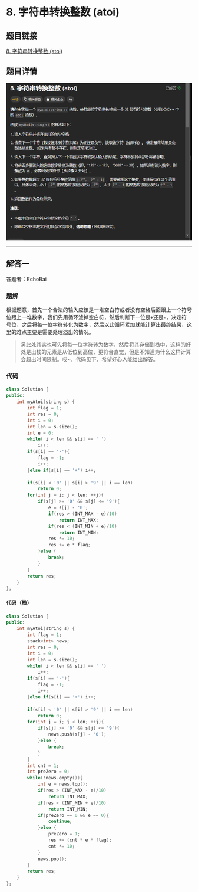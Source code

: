 # 8. 字符串转换整数 (atoi)
## 题目链接  
[8. 字符串转换整数 (atoi)](https://leetcode.cn/problems/string-to-integer-atoi/)
## 题目详情
![题目图片](Img/8.png)

***
## 解答一
答题者：EchoBai

### 题解
根据题意，首先一个合法的输入应该是一堆空白符或者没有空格后面跟上一个符号位跟上一堆数字，我们先用循环滤掉空白符，然后判断下一位是`+`还是`-`，决定符号位，之后将每一位字符转化为数字，然后以此循环累加就能计算出最终结果，这里的难点主要是需要处理溢出的情况。
> 另此处其实也可先将每一位字符转为数字，然后将其存储到栈中，这样的好处是出栈的元素是从低位到高位，更符合直觉，但是不知道为什么这样计算会超出时间限制。哎~，代码见下，希望好心人能给出解答。

### 代码
``` cpp
class Solution {
public:
    int myAtoi(string s) {
        int flag = 1;
        int res = 0;
        int i = 0;
        int len = s.size();
        int e = 0;
        while( i < len && s[i] == ' ')
            i++;
        if(s[i] == '-'){
            flag = -1;
            i++;
        }else if(s[i] == '+') i++;

        if(s[i] < '0' || s[i] > '9' || i == len)
            return 0;
        for(int j = i; j < len; ++j){
            if(s[j] >= '0' && s[j] <= '9'){
                e = s[j] - '0';
                if(res > (INT_MAX - e)/10)
                    return INT_MAX;
                if(res < (INT_MIN + e)/10)
                    return INT_MIN;
                res *= 10;
                res += e * flag;
            }else {
                break;
            }
        }
        return res;
    }
};
```
#### 代码（栈）
```c++
class Solution {
public:
    int myAtoi(string s) {
        int flag = 1;
        stack<int> news;
        int res = 0;
        int i = 0;
        int len = s.size();
        while( i < len && s[i] == ' ')
            i++;
        if(s[i] == '-'){
            flag = -1;
            i++;
        }else if(s[i] == '+') i++;

        if(s[i] < '0' || s[i] > '9' || i == len)
            return 0;
        for(int j = i; j < len; ++j){
            if(s[j] >= '0' && s[j] <= '9'){
                news.push(s[j] - '0');
            }else {
                break;
            }
        }
        int cnt = 1;
        int preZero = 0;
        while(!news.empty()){
            int e = news.top();
            if(res > (INT_MAX - e)/10)
                return INT_MAX;
            if(res < (INT_MIN + e)/10)
                return INT_MIN;
            if(preZero == 0 && e == 0){
                continue;
            }else {
                preZero = 1;
                res += (cnt * e * flag);
                cnt *= 10;
            }
            news.pop();
        }
        return res;
    }
};
```


